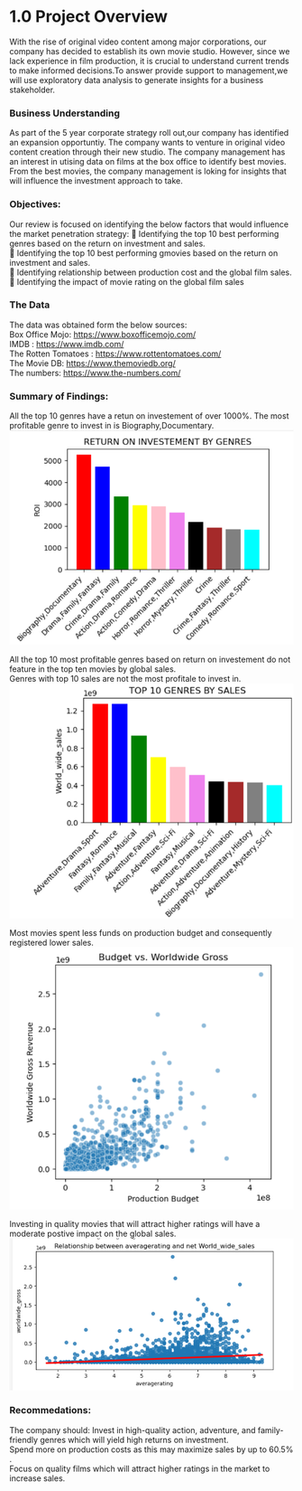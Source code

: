 # 1.0 Project Overview 
With the rise of original video content among major corporations, our company has decided to establish its own movie studio. However, since we lack experience in film production, it is crucial to understand current trends to make informed decisions.To answer provide support to management,we  will use exploratory data analysis to generate insights for a business stakeholder.

### Business Understanding
As part of the 5 year corporate strategy roll out,our company has identified an expansion opportuntiy.
The company wants  to  venture in  original video content creation through their new studio.
The company management has an interest in utising data on films at  the box office to identify  best movies. 
From the best movies, the company management is loking for insights that will influence the investment approach to take.  

### Objectives:
Our review is focused on identifying the below factors that would influence the market penetration strategy:
	Identifying the top 10 best performing genres based on the return on investment and sales.  
	Identifying the top 10 best performing gmovies based on the return on investment and sales.  
	Identifying  relationship between production cost and the global film sales.    
	Identifying the impact of movie rating on the global film sales

### The Data

The data was obtained form the below sources:  
Box Office Mojo: https://www.boxofficemojo.com/  
IMDB : https://www.imdb.com/  
The Rotten Tomatoes : https://www.rottentomatoes.com/   
The Movie DB: https://www.themoviedb.org/  
The numbers: https://www.the-numbers.com/  

### Summary of Findings:
All the top 10 genres have a retun on investement of over 1000%. The most profitable genre to invest in is Biography,Documentary.
![data summary](ROISummary.png)

All the top 10 most profitable genres based on return on investement do not feature in the top ten movies by global sales.  
Genres with top 10 sales are not the most profitale to invest in.
![data summary](Genresales.png)

Most movies spent less funds on production budget and consequently registered lower sales.
![data summary](Budgetvssales.png)

Investing in quality movies that will attract higher ratings will have a moderate postive impact on the global sales.
![data summary](ratingsales.png)


### Recommedations:
The company should:
Invest in high-quality action, adventure, and family-friendly genres which will yield high returns on investment.  
Spend more on production costs as this may maximize sales by up to 60.5% .  
Focus on quality films which will attract higher ratings in the market to increase sales.  


